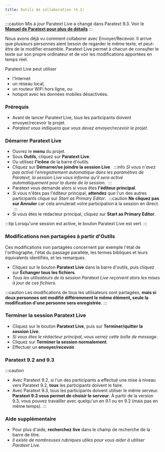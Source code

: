 ```yaml
---
title: Outils de collaboration (4.1)
---
```


:::caution Mis à jour
Paratext Live a changé dans Paratext 9.3. Voir le [**Manuel de Paratext pour plus de détails**](../../Training-Manual/05-Stage-4/20.Collaboration-tools.md)
:::

Nous avons déjà vu comment collaborer avec Envoyer/Recevoir. Il arrive que plusieurs personnes aient besoin de regarder le même texte, et peut-être de le modifier ensemble. Paratext Live permet à chacun de consulter le texte sur son propre ordinateur et de voir les modifications apportées en temps réel.

Paratext Live peut utiliser

-   l'Internet
-   un réseau local,
-   un routeur WiFi hors ligne, ou
-   hotspot avec les données mobiles désactivées.

### Prérequis

-   Avant de lancer Paratext Live, tous les participants doivent envoyer/recevoir le projet.
   -  *Paratext vous indiquera que vous devez envoyer/recevoir le projet*.

### Démarrer Paratext Live

-   Ouvrez le **menu** du projet.
-   Sous **Outils**, cliquez sur **Paratext Live**.
-   Ou utilisez **l'icône** de la barre d'outils.
-   Cliquez sur **Démarrer/se joindre la session Live**.
    :::info
     *Si vous n'avez pas activé l'enregistrement automatique dans les paramètres de Paratext, la session Live vous informe qu'il sera activé automatiquement pour la durée de la session*.
    :::
-   Paratext vous demande alors si vous êtes **l'éditeur principal**.
   -   Si vous n'êtes pas l'éditeur principal, **attendez** que l'un des autres participants clique sur *Start as Primary Editor*.
    :::caution
    **Ne cliquez pas sur Annuler** car cela annulerait votre participation à la session en direct.
    :::
   -   Si vous êtes le rédacteur principal, cliquez sur **Start as Primary Editor**.

:::tip
Lorsqu'une session est active, le bouton Paratext Live est vert.
:::
### Modifications non partagées à partir d'Outils

Ces modifications non partagées concernent par exemple l'état de l'orthographe, l'état du passage parallèle, les termes bibliques et leurs équivalents identifiés, et les remarques.

-   Cliquez sur le bouton **Paratext Live** dans la barre d'outils, puis cliquez sur **Échanger tous les fichiers**.
   -  *Tous les utilisateurs de la session Paratext Live reçoivent alors les mises à jour de ces fichiers*.

:::caution
Les modifications de tous les utilisateurs sont partagées, **mais si deux personnes ont modifié différemment le même élément, seule la modification d'une personne sera enregistrée**.
:::

### Terminer la session Paratext Live

-   Cliquez sur le bouton **Paratext Live**, puis sur **Terminer/quitter la session Live**.
   -  *Si vous êtes le rédacteur principal, vous verrez cette boîte de message*.
-   Cliquez sur **Terminer la session normalement**.
-   Effectuer un **envoyer/recevoir**.

### Paratext 9.2 and 9.3
:::caution
- Avec Paratext 9.2, si l'un des participants a effectué une mise à niveau vers Paratext 9.2, **tous** les participants doivent le faire. 
- Avec Paratext 9.3, tous les participants doivent utiliser le même serveur. **Paratext 9.3 vous permet de choisir le serveur**. À partir de la version 9.3, vous pouvez travailler avec quelqu'un en 9.1 ou en 9.2 (mais pas en même temps).
:::

### Aide supplémentaire

-   Pour plus d'aide, **recherchez** **live** dans le champ de recherche de la barre de titre.
   -  *Il existe de nombreuses rubriques utiles pour vous aider à utiliser Paratext Live.*
